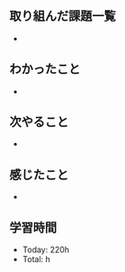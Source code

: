 ## 取り組んだ課題一覧
- 
## わかったこと
- 
## 次やること
- 
## 感じたこと
- 
## 学習時間
- Today: 220h
- Total: h

<!--```toggl
LIST
FROM 2024-05-14 TO 2024-05-14
INCLUDE PROJECTS "HappinessChain", "Self-Study"
```-->
<!--```toggl
SUMMARY
FROM 2024-01-01 TO 2024-05-14
INCLUDE PROJECTS "HappinessChain", "Self-Study"
```-->
